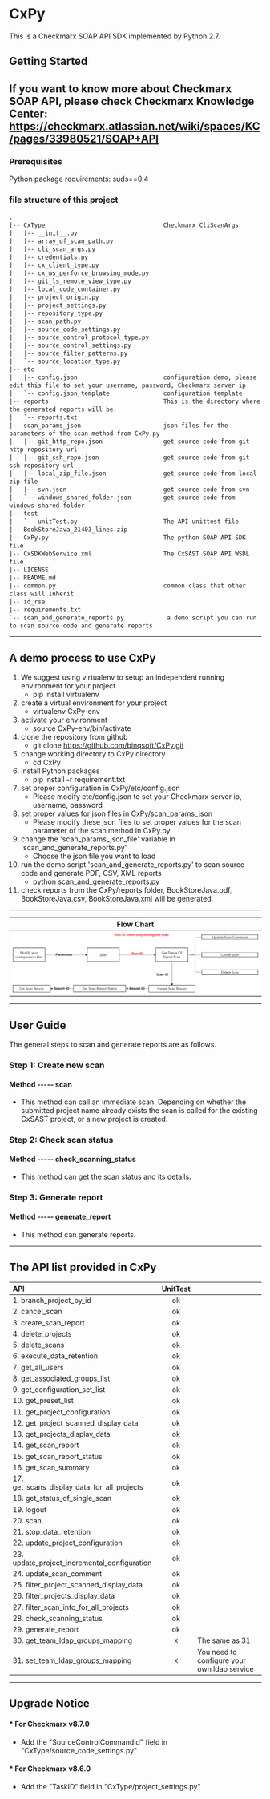 # CxPy
This is a Checkmarx SOAP API SDK implemented by Python 2.7.

## Getting Started
If you want to know more about Checkmarx SOAP API, please check Checkmarx Knowledge Center: https://checkmarx.atlassian.net/wiki/spaces/KC/pages/33980521/SOAP+API
---
### Prerequisites
Python package requirements:
    suds==0.4

### file structure of this project

```
.
|-- CxType                                 Checkmarx CliScanArgs
|   |-- __init__.py
|   |-- array_of_scan_path.py
|   |-- cli_scan_args.py
|   |-- credentials.py
|   |-- cx_client_type.py
|   |-- cx_ws_perforce_browsing_mode.py
|   |-- git_ls_remote_view_type.py
|   |-- local_code_container.py
|   |-- project_origin.py
|   |-- project_settings.py
|   |-- repository_type.py
|   |-- scan_path.py
|   |-- source_code_settings.py
|   |-- source_control_protocol_type.py
|   |-- source_control_settings.py
|   |-- source_filter_patterns.py
|   `-- source_location_type.py
|-- etc
|   |-- config.json                        configuration demo, please edit this file to set your username, password, Checkmarx server ip
|   `-- config.json_template               configuration template
|-- reports                                This is the directory where the generated reports will be.
|   `-- reports.txt
|-- scan_params_json                       json files for the parameters of the scan method from CxPy.py
|   |-- git_http_repo.json                 get source code from git http repository url
|   |-- git_ssh_repo.json                  get source code from git ssh repository url
|   |-- local_zip_file.json                get source code from local zip file
|   |-- svn.json                           get source code from svn
|   `-- windows_shared_folder.json         get source code from windows shared folder
|-- test
|   `-- unitTest.py                        The API unittest file
|-- BookStoreJava_21403_lines.zip
|-- CxPy.py                                The python SOAP API SDK file
|-- CxSDKWebService.xml                    The CxSAST SOAP API WSDL file
|-- LICENSE
|-- README.md
|-- common.py                              common class that other class will inherit
|-- id_rsa
|-- requirements.txt
`-- scan_and_generate_reports.py            a demo script you can run to scan source code and generate reports
```
---
## A demo process to use CxPy
 1. We suggest using virtualenv to setup an independent running environment for your project
     * pip install virtualenv
 2. create a virtual environment for your project
     * virtualenv CxPy-env
 3. activate your environment
     * source CxPy-env/bin/activate
 4. clone the repository from github
     * git clone  https://github.com/binqsoft/CxPy.git
 5. change working directory to CxPy directory
     * cd CxPy
 6. install Python packages
     * pip install -r requirement.txt
 7. set proper configuration in CxPy/etc/config.json
     * Please modify etc/config.json to set your Checkmarx server ip, username, password
 8. set proper values for json files in CxPy/scan_params_json
     * Please modify these json files to set proper values for the scan parameter of the scan method in CxPy.py
 9. change the 'scan_params_json_file' variable in 'scan_and_generate_reports.py'
     * Choose the json file you want to load
 9. run the demo script 'scan_and_generate_reports.py' to scan source code and generate PDF, CSV, XML reports
     * python scan_and_generate_reports.py
 10. check reports from the CxPy/reports folder, BookStoreJava.pdf, BookStoreJava.csv, BookStoreJava.xml will be generated.


---
| Flow Chart |
|--|
| ![avatar](https://raw.githubusercontent.com/binqsoft/CxPy/master/test/flow_chart.png)|

---
 ## User Guide
 The general steps to scan and generate reports are as follows.

 ### Step 1: Create new scan
 #### Method ----- scan
 * This method can call an immediate scan. Depending on whether the submitted project name already exists the scan is called for the existing CxSAST project, or a new project is created.

 ### Step 2: Check scan status
 #### Method ----- check_scanning_status
 * This method can get the scan status and its details.

 ### Step 3: Generate report
 #### Method ----- generate_report
 * This method can generate reports.
---
 ## The API list provided in CxPy

| API |  UnitTest | |
| :---------- | :----------: | :---------- |
| 1. branch_project_by_id | ok | |
| 2. cancel_scan | ok | |
| 3.  create_scan_report | ok | |
| 4.  delete_projects | ok | |
| 5.  delete_scans | ok | |
|6.  execute_data_retention | ok | |
| 7.  get_all_users | ok | |
| 8.  get_associated_groups_list | ok | |
| 9.  get_configuration_set_list | ok | |
| 10. get_preset_list | ok | |
| 11. get_project_configuration | ok | |
| 12. get_project_scanned_display_data | ok | |
| 13. get_projects_display_data | ok | |
| 14. get_scan_report | ok | |
| 15. get_scan_report_status | ok | |
| 16. get_scan_summary | ok | |
| 17. get_scans_display_data_for_all_projects | ok | |
| 18. get_status_of_single_scan  | ok | |
| 19. logout | ok | |
| 20. scan | ok | |
| 21. stop_data_retention | ok | |
| 22. update_project_configuration | ok | |
| 23. update_project_incremental_configuration | ok | |
| 24. update_scan_comment | ok | |
| 25. filter_project_scanned_display_data | ok | |
| 26. filter_projects_display_data | ok | |
| 27. filter_scan_info_for_all_projects | ok | |
| 28. check_scanning_status | ok | |
| 29. generate_report | ok | |
| 30. get_team_ldap_groups_mapping  | `X` | The same as 31 |
| 31. set_team_ldap_groups_mapping | `X` | You need to configure your own ldap service |

---
## Upgrade Notice
####  * For Checkmarx v8.7.0
* Add the "SourceControlCommandId" field in "CxType/source_code_settings.py"
#### * For Checkmarx v8.6.0
* Add the "TaskID" field in "CxType/project_settings.py"
